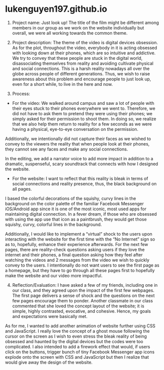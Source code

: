 # lukenguyen197.github.io

1. Project name: Just look up!
The title of the film might be different among members in our group as we work on the website individually but overall, we were all working towards the common theme.


2. Project description:
The theme of the video is digital devices obsession. As for the plot, throughout the video, everybody in it is acting obsessed with looking down at their phones, which are so intuitive and addictive. We try to convey that these people are stuck in the digital world, disassociating themselves from reality and avoiding cultivate physical and social connections. This is a harsh reality nowadays all over the globe across people of different generations. Thus, we wish to raise awareness about this problem and encourage people to just look up, even for a short while, to live in the here and now.


3. Process:
- For the video:
We walked around campus and saw a lot of people with their eyes stuck to their phones everywhere we went to. Therefore, we did not have to ask them to pretend they were using their phones; we simply asked for their permission to shoot them. In doing so, we realize that we also help them return to reality for a few seconds as we were having a physical, eye-to-eye conversation on the permission.

Additionally, we intentionally did not capture their faces as we wished to convey to the viewers the reality that when people look at their phones, they cannot see any faces and make any social connections.

In the editing, we add a narrator voice to add more impact in addition to a dramatic, suspenseful, scary soundtrack that connects with how I designed the website.

- For the website:
I want to reflect that this reality is bleak in terms of social connections and reality presence, thus, the black background on all pages. 

I based the colorful decorations of the squishy, curvy lines in the background on the color palette of the familiar Facebook Messenger iOS/Android app since it is one of the most iconic, most used apps for maintaining digital connection. In a fever dream, if those who are obsessed with using the app use that icon as a paintbrush, they would get those squishy, curvy, colorful lines in the background.

Additionally, I would like to implement a “virtual” shock to the users upon interacting with the website for the first time with the “No Internet” sign so as to, hopefully, enhance their experience afterwards. For the next few pages, there are reality-check questions asking users if they love the internet and their phones, a final question asking how they feel after watching the videos and 2 messages from the video we wish to quickly convey to the users. I intentionally do not want users to see the first page as a homepage, but they have to go through all these pages first to hopefully make the website and our video more impactful.


4. Reflection/Evaluation: 
I have asked a few of my friends, including one in our class, and they agreed upon the impact of the first few webpages. The first page delivers a sense of shock and the questions on the next few pages encourage them to ponder. Another classmate in our class commented that she loved the concept layout of the website; it is simple, highly contrasted, evocative, and cohesive. Hence, my goals and expectations were basically met.

As for me, I wanted to add another animation of website further using CSS and JavaScript. I really love the concept of a ghost mouse following the cursor on the screen as I wish to even stress the bleak reality of being obsessed and haunted by the digital devices but the codes were too complicated. I also intended to add a firework effect that would, if users click on the buttons, trigger bunch of tiny Facebook Messenger app icons explode onto the screen with CSS and JavaScript but then I realize that would give away the design of the website.
